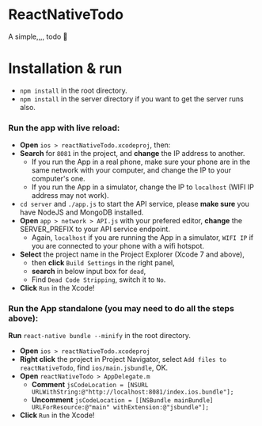 # ReactNativeTodo
A simple,,,, todo :briefcase:

# Installation & run

- `npm install` in the root directory.
- `npm install` in the server directory if you want to get the server runs also.

### Run the app with live reload:

- **Open** `ios > reactNativeTodo.xcodeproj`, then:
- **Search** for `8081` in the project, and **change** the IP address to another.
  - If you run the App in a real phone, make sure your phone are in the same network with your computer, and change the IP to your computer's one.
  - If you run the App in a simulator, change the IP to `localhost` (WIFI IP address may not work).
- `cd server` and `./app.js` to start the API service, please **make sure** you have NodeJS and MongoDB installed.
- **Open** `app > network > API.js` with your prefered editor, **change** the SERVER_PREFIX to your API service endpoint.
  - Again, `localhost` if you are running the App in a simulator, `WIFI IP` if you are connected to your phone with a wifi hotspot.
- **Select** the project name in the Project Explorer (Xcode 7 and above),
  - then **click** `Build Settings` in the right panel,
  - **search** in below input box for `dead`, 
  - Find `Dead Code Stripping`, switch it to `No`.
- **Click** `Run` in the Xcode!

### Run the App standalone (you may need to do all the steps above):

**Run** `react-native bundle --minify` in the root directory.

- **Open** `ios > reactNativeTodo.xcodeproj`
- **Right click** the project in Project Navigator, select `Add files to reactNativeTodo`, find `ios/main.jsbundle`, OK.
- **Open** `reactNativeTodo > AppDelegate.m`
  - **Comment** `jsCodeLocation = [NSURL URLWithString:@"http://localhost:8081/index.ios.bundle"];`
  - **Uncomment** `jsCodeLocation = [[NSBundle mainBundle] URLForResource:@"main" withExtension:@"jsbundle"];`
- **Click** `Run` in the Xcode!
